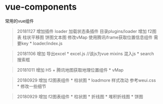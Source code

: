 # vue-components
常用的vue组件
> 20181127 
    增加插件 loader 加载状态条插件  目录plugins/loader
    增加 f2图表 柱状平移图 饼图文本图
    修改vMap 使用腾讯iframe获取位置信息组件 需要key
    * loader/index.js

> 20181106 增加 导出excel
    * excel.js //该js为vue mixins 混入js
    * search 搜索框

> 20181011 增加 H5 + 腾讯地图获取地理位置组件
    * vMap
    
> 20180929 增加 f2图表组件 
    * 柱状图
    * loadmore 样式改动 参考weui.css
    * 修改一些细节
    
> 20180929 增加 f2图表组件 
    * 柱状图
    * 折线图
    * 堆积折线图
    * 饼图
